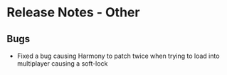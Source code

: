 # Release Notes - Other

## Bugs

- Fixed a bug causing Harmony to patch twice when trying to load into multiplayer causing a soft-lock